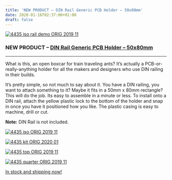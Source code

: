 ```yaml
---
title: 'NEW PRODUCT – DIN Rail Generic PCB Holder – 50x80mm'
date: 2020-01-16T02:37:00+01:00
draft: false
---
```


[![4435 iso rail demo ORIG 2019 11](https://cdn-blog.adafruit.com/uploads/2020/01/4435_iso_rail_demo_ORIG_2019_11.jpg "4435_iso_rail_demo_ORIG_2019_11.jpg")](https://www.adafruit.com/product/4435)

### NEW PRODUCT – [DIN Rail Generic PCB Holder – 50x80mm](https://www.adafruit.com/product/4435)

* * *

What is this, an open boxcar for train traveling ants? It’s actually a PCB-or-really-anything holder for all the makers and designers who use DIN railing in their builds.

It’s pretty simple, so not much to say about it. You have a DIN railing, you want to attach something to it? Maybe it fits in a 50mm x 80mm rectangle? This will do the job. Its easy to assemble in a minute or less. To install onto a DIN rail, attach the yellow plastic lock to the bottom of the holder and snap in once you have it positioned how you like. The plastic casing is easy to machine, drill or cut.

**Note:** DIN Rail is not included.

[![4435 iso ORIG 2019 11](https://cdn-blog.adafruit.com/uploads/2020/01/4435_iso_ORIG_2019_11.jpg "4435_iso_ORIG_2019_11.jpg")](https://www.adafruit.com/product/4435)

[![4435 kit ORIG 2020 01](https://cdn-blog.adafruit.com/uploads/2020/01/4435_kit_ORIG_2020_01.jpg "4435_kit_ORIG_2020_01.jpg")](https://www.adafruit.com/product/4435)

[![4435 top ORIG 2019 11](https://cdn-blog.adafruit.com/uploads/2020/01/4435_top_ORIG_2019_11.jpg "4435_top_ORIG_2019_11.jpg")](https://www.adafruit.com/product/4435)

[![4435 quarter ORIG 2019 11](https://cdn-blog.adafruit.com/uploads/2020/01/4435_quarter_ORIG_2019_11.jpg "4435_quarter_ORIG_2019_11.jpg")](https://www.adafruit.com/product/4435)

[In stock and shipping now!](https://www.adafruit.com/product/4435)